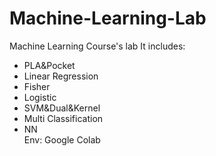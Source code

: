 # Machine-Learning-Lab
Machine Learning Course's lab
It includes:
- PLA&Pocket
- Linear Regression
- Fisher
- Logistic
- SVM&Dual&Kernel
- Multi Classification
- NN  
Env: Google Colab
